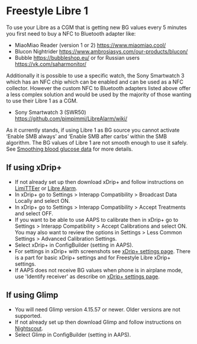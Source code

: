 # Freestyle Libre 1

To use your Libre as a CGM that is getting new BG values every 5 minutes
you first need to buy a NFC to Bluetooth adapter like:

-   MiaoMiao Reader (version 1 or 2) <https://www.miaomiao.cool/>
-   Blucon Nightrider <https://www.ambrosiasys.com/our-products/blucon/>
-   Bubble <https://bubbleshop.eu/> or for Russian users
    <https://vk.com/saharmonitor/>

Additionally it is possible to use a specific watch, the Sony Smartwatch
3 which has an NFC chip which can be enabled and can be used as a NFC
collector. However the custom NFC to Bluetooth adapters listed above
offer a less complex solution and would be used by the majority of those
wanting to use their Libre 1 as a CGM.

-   Sony Smartwatch 3 (SWR50)
    <https://github.com/pimpimmi/LibreAlarm/wiki/>

As it currently stands, if using Libre 1 as BG source you cannot
activate ‘Enable SMB always’ and ‘Enable SMB after carbs’ within the SMB
algorithm. The BG values of Libre 1 are not smooth enough to use it
safely. See [Smoothing blood glucose
data](../Usage/Smoothing-Blood-Glucose-Data-in-xDrip.md) for more
details.

## If using xDrip+

-   If not already set up then download xDrip+ and follow instructions
    on [LimiTTEer](https://github.com/JoernL/LimiTTer) or [Libre
    Alarm](https://github.com/pimpimmi/LibreAlarm/wiki).
-   In xDrip+ go to Settings > Interapp Compatibility > Broadcast Data
    Locally and select ON.
-   In xDrip+ go to Settings > Interapp Compatibility > Accept
    Treatments and select OFF.
-   If you want to be able to use AAPS to calibrate then in xDrip+
    go to Settings > Interapp Compatibility > Accept Calibrations and
    select ON. You may also want to review the options in Settings >
    Less Common Settings > Advanced Calibration Settings.
-   Select xDrip+ in ConfigBuilder (setting in AAPS).
-   For settings in xDrip+ with screenshots see [xDrip+ settings
    page](../Configuration/xdrip.md). There is a part for basic xDrip+
    settings and for Freestyle Libre xDrip+ settings.
-   If AAPS does not receive BG values when phone is in airplane mode,
    use 'Identify receiver' as describe on [xDrip+ settings
    page](../Configuration/xdrip.md).

## If using Glimp

-   You will need Glimp version 4.15.57 or newer. Older versions are not
    supported.
-   If not already set up then download Glimp and follow instructions on
    [Nightscout](https://nightscout.github.io/uploader/setup/#glimp).
-   Select Glimp in ConfigBuilder (setting in AAPS).
